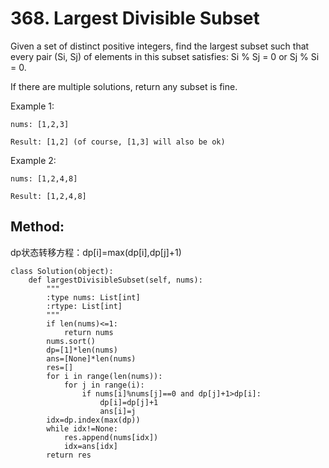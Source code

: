 # 368. Largest Divisible Subset

Given a set of distinct positive integers, find the largest subset such that every pair (Si, Sj) of elements in this subset satisfies: Si % Sj = 0 or Sj % Si = 0.

If there are multiple solutions, return any subset is fine.

Example 1:

    nums: [1,2,3]
    
    Result: [1,2] (of course, [1,3] will also be ok)
    
Example 2:

    nums: [1,2,4,8]
    
    Result: [1,2,4,8]

## Method:

dp状态转移方程：dp[i]=max(dp[i],dp[j]+1)

    class Solution(object):
        def largestDivisibleSubset(self, nums):
            """
            :type nums: List[int]
            :rtype: List[int]
            """
            if len(nums)<=1:
                return nums
            nums.sort()
            dp=[1]*len(nums)
            ans=[None]*len(nums)
            res=[]
            for i in range(len(nums)):
                for j in range(i):
                    if nums[i]%nums[j]==0 and dp[j]+1>dp[i]:
                        dp[i]=dp[j]+1
                        ans[i]=j
            idx=dp.index(max(dp))
            while idx!=None:
                res.append(nums[idx])
                idx=ans[idx]
            return res
